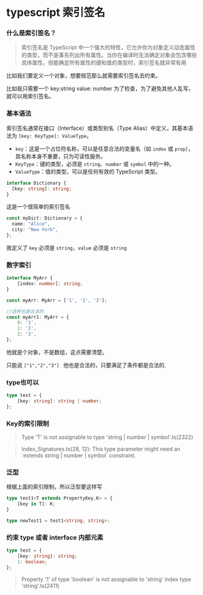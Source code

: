 # typescript 索引签名
### 什么是索引签名？
> 索引签名是 TypeScript 中一个强大的特性，它允许你为对象定义动态属性的类型，而不是事先列出所有属性。当你在编译时无法确定对象会包含哪些具体属性，但能确定所有属性的键和值的类型时，索引签名就非常有用

比如我们要定义一个对象，想要规范那么就需要索引签名去约束。

比如我只需要一个 key:string value: number 为了检查，为了避免其他人乱写，就可以用索引签名。



### 基本语法
索引签名通常在接口（Interface）或类型别名（Type Alias）中定义，其基本语法为 `[key: KeyType]: ValueType`。 

* `key`：这是一个占位符名称，可以是任意合法的变量名（如 `index` 或 `prop`），其名称本身不重要，只为可读性服务。
* `KeyType`：键的类型，必须是 `string`、`number` 或 `symbol` 中的一种。
* `ValueType`：值的类型，可以是任何有效的 TypeScript 类型。

```typescript
interface Dictionary {
  [key: string]: string;
}
```
这是一个很简单的索引签名

```typescript
const myDict: Dictionary = {
  name: "Alice",
  city: "New York",
};
```
我定义了 `key` 必须是 `string`，`value` 必须是 `string`



### 数字索引
```typescript
interface MyArr {
    [index: number]: string;
}

const myArr: MyArr = ['1', '2', '3'];

//这样也是合法的 
const myArr1: MyArr = {
    0: '1',
    1: '2',
    2: '3',
};
```
他就是个对象，不是数组，这点需要清楚。

只能说 `["1","2","3"] `  他也是合法的，只要满足了条件都是合法的.



### type也可以 
```typescript
type test = {
    [key: string]: string | number;
};
```


### Key的索引限制


> Type 'T' is not assignable to type 'string | number | symbol'.ts(2322)

> 

> Index\_Signatures.ts(28, 12): This type parameter might need an \`extends string | number | symbol\` constraint.



### 泛型
根据上面的索引限制，所以泛型要这样写

```typescript
type test1<T extends PropertyKey,K> = {
    [key in T]: K;
}

type newTest1 = test1<string, string>;
```


### 约束 type 或者 interface 内部元素
```typescript
type test = {
    [key: string]: string;
    1: boolean; 
};
```
> Property '1' of type 'boolean' is not assignable to 'string' index type 'string'.ts(2411)

